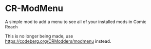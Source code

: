 # CR-ModMenu
A simple mod to add a menu to see all of your installed mods in Comic Reach

This is no longer being made, use https://codeberg.org/CRModders/modmenu instead.
